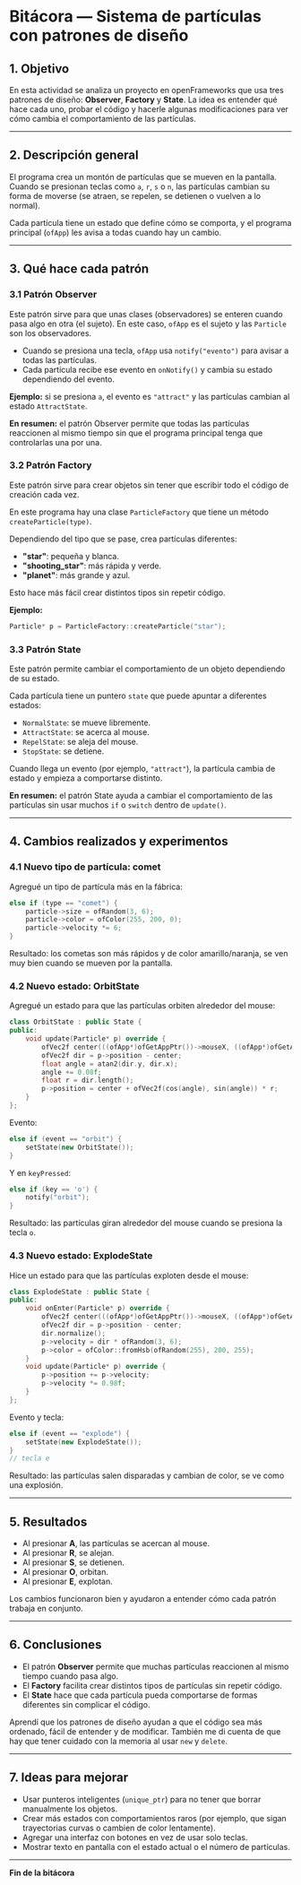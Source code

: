 # Bitácora — Sistema de partículas con patrones de diseño



## 1. Objetivo

En esta actividad se analiza un proyecto en openFrameworks que usa tres patrones de diseño: **Observer**, **Factory** y **State**. La idea es entender qué hace cada uno, probar el código y hacerle algunas modificaciones para ver cómo cambia el comportamiento de las partículas.

---

## 2. Descripción general

El programa crea un montón de partículas que se mueven en la pantalla. Cuando se presionan teclas como `a`, `r`, `s` o `n`, las partículas cambian su forma de moverse (se atraen, se repelen, se detienen o vuelven a lo normal).

Cada partícula tiene un estado que define cómo se comporta, y el programa principal (`ofApp`) les avisa a todas cuando hay un cambio.

---

## 3. Qué hace cada patrón

### 3.1 Patrón **Observer**

Este patrón sirve para que unas clases (observadores) se enteren cuando pasa algo en otra (el sujeto).
En este caso, `ofApp` es el sujeto y las `Particle` son los observadores.

* Cuando se presiona una tecla, `ofApp` usa `notify("evento")` para avisar a todas las partículas.
* Cada partícula recibe ese evento en `onNotify()` y cambia su estado dependiendo del evento.

**Ejemplo:** si se presiona `a`, el evento es `"attract"` y las partículas cambian al estado `AttractState`.

**En resumen:** el patrón Observer permite que todas las partículas reaccionen al mismo tiempo sin que el programa principal tenga que controlarlas una por una.

### 3.2 Patrón **Factory**

Este patrón sirve para crear objetos sin tener que escribir todo el código de creación cada vez.

En este programa hay una clase `ParticleFactory` que tiene un método `createParticle(type)`.

Dependiendo del tipo que se pase, crea partículas diferentes:

* **"star"**: pequeña y blanca.
* **"shooting_star"**: más rápida y verde.
* **"planet"**: más grande y azul.

Esto hace más fácil crear distintos tipos sin repetir código.

**Ejemplo:**

```cpp
Particle* p = ParticleFactory::createParticle("star");
```

### 3.3 Patrón **State**

Este patrón permite cambiar el comportamiento de un objeto dependiendo de su estado.

Cada partícula tiene un puntero `state` que puede apuntar a diferentes estados:

* `NormalState`: se mueve libremente.
* `AttractState`: se acerca al mouse.
* `RepelState`: se aleja del mouse.
* `StopState`: se detiene.

Cuando llega un evento (por ejemplo, `"attract"`), la partícula cambia de estado y empieza a comportarse distinto.

**En resumen:** el patrón State ayuda a cambiar el comportamiento de las partículas sin usar muchos `if` o `switch` dentro de `update()`.

---

## 4. Cambios realizados y experimentos

### 4.1 Nuevo tipo de partícula: **comet**

Agregué un tipo de partícula más en la fábrica:

```cpp
else if (type == "comet") {
    particle->size = ofRandom(3, 6);
    particle->color = ofColor(255, 200, 0);
    particle->velocity *= 6;
}
```

Resultado: los cometas son más rápidos y de color amarillo/naranja, se ven muy bien cuando se mueven por la pantalla.

### 4.2 Nuevo estado: **OrbitState**

Agregué un estado para que las partículas orbiten alrededor del mouse:

```cpp
class OrbitState : public State {
public:
    void update(Particle* p) override {
        ofVec2f center(((ofApp*)ofGetAppPtr())->mouseX, ((ofApp*)ofGetAppPtr())->mouseY);
        ofVec2f dir = p->position - center;
        float angle = atan2(dir.y, dir.x);
        angle += 0.08f;
        float r = dir.length();
        p->position = center + ofVec2f(cos(angle), sin(angle)) * r;
    }
};
```

Evento:

```cpp
else if (event == "orbit") {
    setState(new OrbitState());
}
```

Y en `keyPressed`:

```cpp
else if (key == 'o') {
    notify("orbit");
}
```

Resultado: las partículas giran alrededor del mouse cuando se presiona la tecla `o`.

### 4.3 Nuevo estado: **ExplodeState**

Hice un estado para que las partículas exploten desde el mouse:

```cpp
class ExplodeState : public State {
public:
    void onEnter(Particle* p) override {
        ofVec2f center(((ofApp*)ofGetAppPtr())->mouseX, ((ofApp*)ofGetAppPtr())->mouseY);
        ofVec2f dir = p->position - center;
        dir.normalize();
        p->velocity = dir * ofRandom(3, 6);
        p->color = ofColor::fromHsb(ofRandom(255), 200, 255);
    }
    void update(Particle* p) override {
        p->position += p->velocity;
        p->velocity *= 0.98f;
    }
};
```

Evento y tecla:

```cpp
else if (event == "explode") {
    setState(new ExplodeState());
}
// tecla e
```

Resultado: las partículas salen disparadas y cambian de color, se ve como una explosión.

---

## 5. Resultados

* Al presionar **A**, las partículas se acercan al mouse.
* Al presionar **R**, se alejan.
* Al presionar **S**, se detienen.
* Al presionar **O**, orbitan.
* Al presionar **E**, explotan.

Los cambios funcionaron bien y ayudaron a entender cómo cada patrón trabaja en conjunto.

---

## 6. Conclusiones

* El patrón **Observer** permite que muchas partículas reaccionen al mismo tiempo cuando pasa algo.
* El **Factory** facilita crear distintos tipos de partículas sin repetir código.
* El **State** hace que cada partícula pueda comportarse de formas diferentes sin complicar el código.

Aprendí que los patrones de diseño ayudan a que el código sea más ordenado, fácil de entender y de modificar. También me di cuenta de que hay que tener cuidado con la memoria al usar `new` y `delete`.

---

## 7. Ideas para mejorar

* Usar punteros inteligentes (`unique_ptr`) para no tener que borrar manualmente los objetos.
* Crear más estados con comportamientos raros (por ejemplo, que sigan trayectorias curvas o cambien de color lentamente).
* Agregar una interfaz con botones en vez de usar solo teclas.
* Mostrar texto en pantalla con el estado actual o el número de partículas.

---

**Fin de la bitácora**
